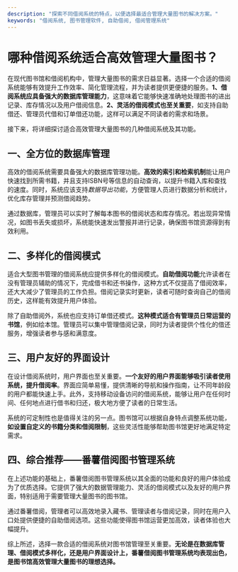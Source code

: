 ```yaml
---
description: "探索不同借阅系统的特点，以便选择最适合管理大量图书的解决方案。"
keywords: "借阅系统, 图书管理软件, 自助借阅, 借阅管理系统"
---
```

# 哪种借阅系统适合高效管理大量图书？

在现代图书馆和借阅机构中，管理大量图书的需求日益显著。选择一个合适的借阅系统能够有效提升工作效率、简化管理流程，并为读者提供更便捷的服务。**1、借阅系统应具备强大的数据库管理能力**，这意味着它能够快速准确地处理图书的进出记录、库存情况以及用户借阅信息。**2、灵活的借阅模式也至关重要**，如支持自助借还、管理员代借和订单借还功能，这样可以满足不同读者的需求和场景。

接下来，将详细探讨适合高效管理大量图书的几种借阅系统及其功能。

## 一、全方位的数据库管理

高效的借阅系统需要具备强大的数据库管理功能。**高效的索引和检索机制**能让用户快速找到所需书籍，并且支持ISBN号等信息的自动查询，以提升书籍入库和查找的速度。同时，系统应该支持*数据导出功能*，方便管理人员进行数据分析和统计，优化库存管理并预测借阅趋势。

通过数据库，管理员可以实时了解每本图书的借阅状态和库存情况。若出现异常情况，如图书丢失或损坏，系统能快速发出警报并进行记录，确保图书馆资源得到有效利用。

## 二、多样化的借阅模式

适合大型图书管理的借阅系统应提供多样化的借阅模式。**自助借阅功能**允许读者在没有管理员辅助的情况下，完成借书和还书操作，这种方式不仅提高了借阅效率，还大大减少了管理员的工作负担。借阅记录实时更新，读者可随时查询自己的借阅历史，这样能有效提升用户体验。

除了自助借阅外，系统也应支持订单借还模式。**这种模式适合有管理员日常运营的书馆**，例如绘本馆。管理员可以集中管理借阅记录，同时为读者提供个性化的借还服务，增强读者参与感和满意度。

## 三、用户友好的界面设计

在设计借阅系统时，用户界面也至关重要。**一个友好的用户界面能够吸引读者使用系统，提升借阅率**。界面应简单易懂，提供清晰的导航和操作指南，让不同年龄段的用户都能快速上手。此外，支持移动设备访问的借阅系统，能够让用户在任何时间、任何地点进行借书和归还，极大地方便了读者的日常生活。

系统的可定制性也是值得关注的另一点。图书馆可以根据自身特点调整系统功能，**如设置自定义的书籍分类和借阅限制**，这些灵活性能够帮助图书馆更好地满足特定需求。

## 四、综合推荐——番薯借阅图书管理系统

在上述功能的基础上，番薯借阅图书管理系统以其全面的功能和良好的用户体验成为了优质选择。它提供了强大的数据管理能力、灵活的借阅模式以及友好的用户界面，特别适用于需要管理大量图书的图书馆。

通过番薯借阅，管理者可以高效地录入藏书、管理读者与借阅记录，同时在用户入口处提供便捷的自助借阅选项。这些功能使得图书馆运营更加高效，读者体验也大幅提升。

综上所述，选择一款合适的借阅系统对图书馆管理至关重要。**无论是在数据库管理、借阅模式多样化，还是用户界面设计上，番薯借阅图书管理系统均表现出色，是图书馆高效管理大量图书的理想选择。**
